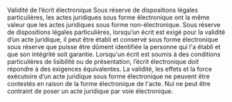 Validité de l’écrit électronique
Sous réserve de 	dispositions légales particulières, les actes juridiques sous forme électronique ont la même valeur que les actes juridiques sous forme non-électronique.
Sous réserve de dispositions légales particulières, lorsqu’un écrit est exigé pour la validité d’un acte juridique, il peut être établi et conservé sous forme électronique sous réserve que puisse être dûment identifiée la personne qui l'a établi et que son intégrité soit garantie.
Lorsqu'un écrit est soumis à des conditions particulières de lisibilité ou de présentation, l’écrit électronique doit répondre à des exigences équivalentes.
La validité, les effets et la force exécutoire d’un acte juridique sous forme électronique ne peuvent être contestés en raison de la forme électronique de l'acte.
Nul ne peut être contraint de poser un acte juridique par voie électronique.